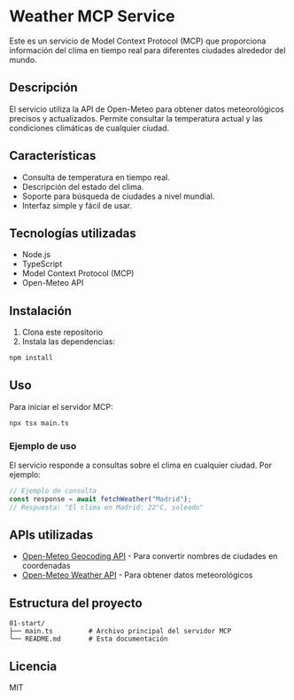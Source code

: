 # Weather MCP Service

Este es un servicio de Model Context Protocol (MCP) que proporciona información del clima en tiempo real para diferentes ciudades alrededor del mundo.

## Descripción

El servicio utiliza la API de Open-Meteo para obtener datos meteorológicos precisos y actualizados. Permite consultar la temperatura actual y las condiciones climáticas de cualquier ciudad.

## Características

- Consulta de temperatura en tiempo real.
- Descripción del estado del clima.
- Soporte para búsqueda de ciudades a nivel mundial.
- Interfaz simple y fácil de usar.

## Tecnologías utilizadas

- Node.js
- TypeScript
- Model Context Protocol (MCP)
- Open-Meteo API

## Instalación

1. Clona este repositorio
2. Instala las dependencias:
```bash
npm install
```

## Uso

Para iniciar el servidor MCP:

```bash
npx tsx main.ts
```

### Ejemplo de uso

El servicio responde a consultas sobre el clima en cualquier ciudad. Por ejemplo:

```typescript
// Ejemplo de consulta
const response = await fetchWeather("Madrid");
// Respuesta: "El clima en Madrid: 22°C, soleado"
```

## APIs utilizadas

- [Open-Meteo Geocoding API](https://geocoding-api.open-meteo.com) - Para convertir nombres de ciudades en coordenadas
- [Open-Meteo Weather API](https://api.open-meteo.com) - Para obtener datos meteorológicos

## Estructura del proyecto

```
01-start/
├── main.ts         # Archivo principal del servidor MCP
└── README.md       # Esta documentación
```

## Licencia

MIT

